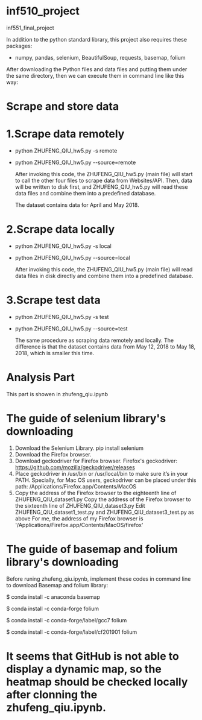 # inf510_project
inf551_final_project

In addition to the python standard library, this project also requires these packages:
  - numpy, pandas, selenium, BeautifulSoup, requests, basemap, folium
 

After downloading the Python files and data files and putting them under the same directory, then we can execute them in command line like this way:

# Scrape and store data

# 1.Scrape data remotely

- python ZHUFENG_QIU_hw5.py -s remote

- python ZHUFENG_QIU_hw5.py --source=remote

    After invoking this code, the ZHUFENG_QIU_hw5.py (main file) will start to call the other four files to scrape data from Websites/API. Then, data will be written to disk first, and ZHUFENG_QIU_hw5.py will read these data files and combine them into a predefined database.

    The dataset contains data for April and May 2018.
# 2.Scrape data locally

- python ZHUFENG_QIU_hw5.py -s local

- python ZHUFENG_QIU_hw5.py --source=local

    After invoking this code, the ZHUFENG_QIU_hw5.py (main file) will read data files in disk directly and combine them into a predefined database.
# 3.Scrape test data

- python ZHUFENG_QIU_hw5.py -s test

- python ZHUFENG_QIU_hw5.py --source=test

    The same procedure as scraping data remotely and locally. The difference is that the dataset contains data from May 12, 2018 to May 18, 2018, which is smaller this time.
# Analysis Part

 This part is showen in zhufeng_qiu.ipynb
 


# ################

# The guide of selenium library's downloading
1. Download the Selenium Library.
   pip install selenium 
2. Download the Firefox browser.
3. Download geckodriver for Firefox browser.
   Firefox's geckodriver: https://github.com/mozilla/geckodriver/releases 
4. Place geckodriver in /usr/bin or /usr/local/bin to make sure it’s in your PATH. 
   Specially, for Mac OS users, geckodriver can be placed under this path: /Applications/Firefox.app/Contents/MacOS
5. Copy the address of the Firefox browser to the eighteenth line of ZHUFENG_QIU_dataset1.py
   Copy the address of the Firefox browser to the sixteenth line of ZHUFENG_QIU_dataset3.py
   Edit ZHUFENG_QIU_dataset1_test.py and ZHUFENG_QIU_dataset3_test.py as above
   For me, the address of my Firefox browser is '/Applications/Firefox.app/Contents/MacOS/firefox'


# ################
# The guide of basemap and folium library's downloading
Before runing zhufeng_qiu.ipynb, implement these codes in command line to download Basemap and folium library:

$ conda install -c anaconda basemap

$ conda install -c conda-forge folium

$ conda install -c conda-forge/label/gcc7 folium

$ conda install -c conda-forge/label/cf201901 folium
 
   
# ##############
# It seems that GitHub is not able to display a dynamic map, so the heatmap should be checked locally after clonning the zhufeng_qiu.ipynb.

